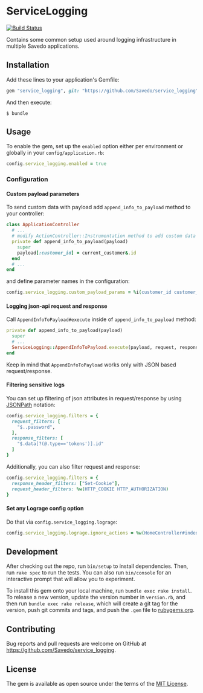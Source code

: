 # ServiceLogging

[![Build Status](https://semaphoreci.com/api/v1/projects/351e3e0b-1fc7-4569-9043-ca6299a9833f/1134046/badge.svg)](https://semaphoreci.com/savedo-ci/service_logging)

Contains some common setup used around logging infrastructure in multiple Savedo applications.

## Installation

Add these lines to your application's Gemfile:

```ruby
gem "service_logging", git: "https://github.com/Savedo/service_logging" # specify `tag: "v0.2.0"` to use a specific version
```

And then execute:

```
$ bundle
```

## Usage

To enable the gem, set up the `enabled` option either per environment or globally in your `config/application.rb`:

```ruby
config.service_logging.enabled = true
```

### Configuration

#### Custom payload parameters

To send custom data with payload add `append_info_to_payload` method to your controller:

```ruby
class ApplicationController
  # ...
  # modify ActionController::Instrumentation method to add custom data to payload
  private def append_info_to_payload(payload)
    super
    payload[:customer_id] = current_customer&.id
  end
  # ...
end
```

and define parameter names in the configuration:

```ruby
config.service_logging.custom_payload_params = %i(customer_id customer_email)
```

#### Logging json-api request and response

Call `AppendInfoToPayload#execute` inside of `append_info_to_payload` method:

```ruby
private def append_info_to_payload(payload)
  super
  # ...
  ServiceLogging::AppendInfoToPayload.execute(payload, request, response)
end
```

Keep in mind that `AppendInfoToPayload` works only with JSON based request/response.

#### Filtering sensitive logs

You can set up filtering of json attributes in request/response by using
[JSONPath](http://goessner.net/articles/JsonPath/) notation:

```ruby
config.service_logging.filters = {
  request_filters: [
    "$..password",
  ],
  response_filters: [
    "$.data[?(@.type=='tokens')].id"
  ]
}
```

Additionally, you can also filter request and response:

```ruby
config.service_logging.filters = {
  response_header_filters: ["Set-Cookie"],
  request_header_filters: %w(HTTP_COOKIE HTTP_AUTHORIZATION)
}
```

#### Set any Lograge config option

Do that via `config.service_logging.lograge`:

```ruby
config.service_logging.lograge.ignore_actions = %w(HomeController#index)
```

## Development

After checking out the repo, run `bin/setup` to install dependencies.
Then, run `rake spec` to run the tests. You can also run `bin/console` for an interactive prompt
that will allow you to experiment.

To install this gem onto your local machine, run `bundle exec rake install`.
To release a new version, update the version number in `version.rb`, and then run `bundle exec rake release`,
which will create a git tag for the version, push git commits and tags, and push the `.gem` file to [rubygems.org](https://rubygems.org).

## Contributing

Bug reports and pull requests are welcome on GitHub at https://github.com/Savedo/service_logging.

## License

The gem is available as open source under the terms of the [MIT License](http://opensource.org/licenses/MIT).
